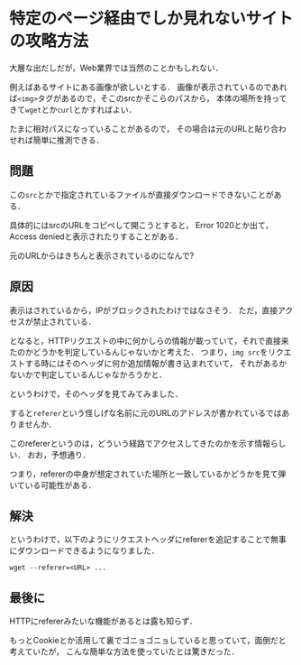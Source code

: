 特定のページ経由でしか見れないサイトの攻略方法
=======================

大層な出だしだが，Web業界では当然のことかもしれない．

例えばあるサイトにある画像が欲しいとする．
画像が表示されているのであれば`<img>`タグがあるので，そこのsrcかそこらのパスから，
本体の場所を持ってきて`wget`とか`curl`とかすればよい．

たまに相対パスになっていることがあるので，
その場合は元のURLと貼り合わせれば簡単に推測できる．


問題
--------

この`src`とかで指定されているファイルが直接ダウンロードできないことがある．

具体的にはsrcのURLをコピペして開こうとすると，
Error 1020とか出て，Access deniedと表示されたりすることがある．

元のURLからはきちんと表示されているのになんで?


原因
---

表示はされているから，IPがブロックされたわけではなさそう．
ただ，直接アクセスが禁止されている．

となると，HTTPリクエストの中に何かしらの情報が載っていて，それで直接来たのかどうかを判定しているんじゃないかと考えた．
つまり，`img src`をリクエストする時にはそのヘッダに何か追加情報が書き込まれていて，
それがあるかないかで判定しているんじゃなかろうかと．

というわけで，そのヘッダを見てみてみました．

すると`referer`という怪しげな名前に元のURLのアドレスが書かれているではありませんか．

このrefererというのは，どういう経路でアクセスしてきたのかを示す情報らしい．
おお，予想通り．

つまり，refererの中身が想定されていた場所と一致しているかどうかを見て弾いている可能性がある．


解決
---

というわけで，以下のようにリクエストヘッダにrefererを追記することで無事にダウンロードできるようになりました．

```
wget --referer=<URL> ...
```

最後に
------

HTTPにrefererみたいな機能があるとは露も知らず．

もっとCookieとか活用して裏でゴニョゴニョしていると思っていて，面倒だと考えていたが，
こんな簡単な方法を使っていたとは驚きだった．

